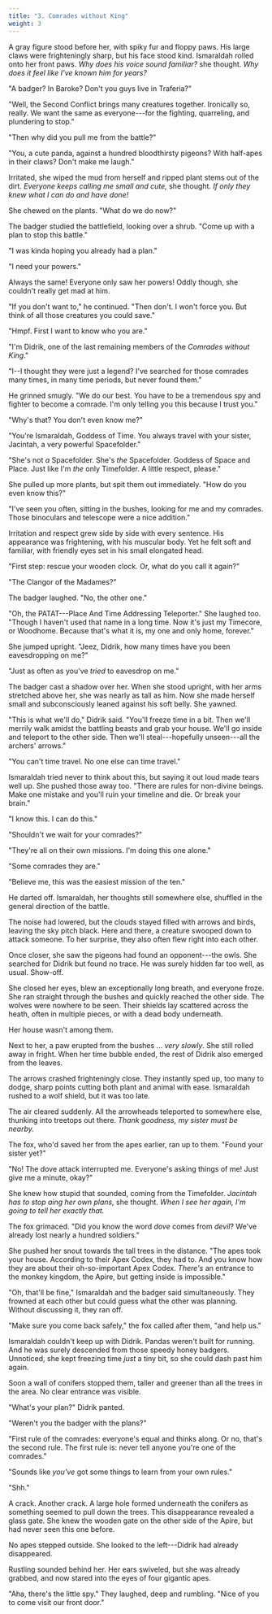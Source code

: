 ```yaml
---
title: "3. Comrades without King"
weight: 3
---
```


A gray figure stood before her, with spiky fur and floppy paws. His large claws were frighteningly sharp, but his face stood kind. Ismaraldah rolled onto her front paws. _Why does his voice sound familiar?_ she thought. _Why does it feel like I've known him for years?_

"A badger? In Baroke? Don't you guys live in Traferia?"

"Well, the Second Conflict brings many creatures together. Ironically so, really. We want the same as everyone---for the fighting, quarreling, and plundering to stop."

"Then why did you pull me from the battle?"

"You, a cute panda, against a hundred bloodthirsty pigeons? With half-apes in their claws? Don't make me laugh."

Irritated, she wiped the mud from herself and ripped plant stems out of the dirt. _Everyone keeps calling me small and cute,_ she thought. _If only they knew what I can do and have done!_

She chewed on the plants. "What do we do now?"

The badger studied the battlefield, looking over a shrub. "Come up with a plan to stop this battle."

"I was kinda hoping you already had a plan."

"I need your powers." 

Always the same! Everyone only saw her powers! Oddly though, she couldn't really get mad at him. 

"If you don't want to," he continued. "Then don't. I won't force you. But think of all those creatures you could save."

"Hmpf. First I want to know who you are."

"I'm Didrik, one of the last remaining members of the _Comrades without King_."

"I--I thought they were just a legend? I've searched for those comrades many times, in many time periods, but never found them."

He grinned smugly. "We do our best. You have to be a tremendous spy and fighter to become a comrade. I'm only telling you this because I trust you."

"Why's that? You don't even know me?"

"You're Ismaraldah, Goddess of Time. You always travel with your sister, Jacintah, a very powerful Spacefolder."

"She's not _a_ Spacefolder. She's _the_ Spacefolder. Goddess of Space and Place. Just like I'm _the_ only Timefolder. A little respect, please." 

She pulled up more plants, but spit them out immediately. "How do you even know this?"

"I've seen you often, sitting in the bushes, looking for me and my comrades. Those binoculars and telescope were a nice addition."

Irritation and respect grew side by side with every sentence. His appearance was frightening, with his muscular body. Yet he felt soft and familiar, with friendly eyes set in his small elongated head.

"First step: rescue your wooden clock. Or, what do you call it again?"

"The Clangor of the Madames?"

The badger laughed. "No, the other one."

"Oh, the PATAT---Place And Time Addressing Teleporter." She laughed too. "Though I haven't used that name in a long time. Now it's just my Timecore, or Woodhome. Because that's what it is, my one and only home, forever."

She jumped upright. "Jeez, Didrik, how many times have you been eavesdropping on me?"

"Just as often as you've _tried_ to eavesdrop on me." 

The badger cast a shadow over her. When she stood upright, with her arms stretched above her, she was nearly as tall as him. Now she made herself small and subconsciously leaned against his soft belly. She yawned.

"This is what we'll do," Didrik said. "You'll freeze time in a bit. Then we'll merrily walk amidst the battling beasts and grab your house. We'll go inside and teleport to the other side. Then we'll steal---hopefully unseen---all the archers' arrows."

"You can't time travel. No one else can time travel." 

Ismaraldah tried never to think about this, but saying it out loud made tears well up. She pushed those away too. "There are rules for non-divine beings. Make one mistake and you'll ruin your timeline and die. Or break your brain."

"I know this. I can do this."

"Shouldn't we wait for your comrades?"

"They're all on their own missions. I'm doing this one alone."

"Some comrades they are."

"Believe me, this was the easiest mission of the ten."

He darted off. Ismaraldah, her thoughts still somewhere else, shuffled in the general direction of the battle. 

The noise had lowered, but the clouds stayed filled with arrows and birds, leaving the sky pitch black. Here and there, a creature swooped down to attack someone. To her surprise, they also often flew right into each other.

Once closer, she saw the pigeons had found an opponent---the owls. She searched for Didrik but found no trace. He was surely hidden far too well, as usual. Show-off.

She closed her eyes, blew an exceptionally long breath, and everyone froze. She ran straight through the bushes and quickly reached the other side. The wolves were nowhere to be seen. Their shields lay scattered across the heath, often in multiple pieces, or with a dead body underneath.

Her house wasn't among them. 

Next to her, a paw erupted from the bushes ... _very slowly_. She still rolled away in fright. When her time bubble ended, the rest of Didrik also emerged from the leaves.

The arrows crashed frighteningly close. They instantly sped up, too many to dodge, sharp points cutting both plant and animal with ease. Ismaraldah rushed to a wolf shield, but it was too late.

The air cleared suddenly. All the arrowheads teleported to somewhere else, thunking into treetops out there. _Thank goodness, my sister must be nearby._

The fox, who'd saved her from the apes earlier, ran up to them. "Found your sister yet?"

"No! The dove attack interrupted me. Everyone's asking things of me! Just give me a minute, okay?" 

She knew how stupid that sounded, coming from the Timefolder. _Jacintah has to stop aing her own plans,_ she thought. _When I see her again, I'm going to tell her exactly that._

The fox grimaced. "Did you know the word _dove_ comes from _devil_? We've already lost nearly a hundred soldiers."

She pushed her snout towards the tall trees in the distance. "The apes took your house. According to their Apex Codex, they had to. And you know how they are about their oh-so-important Apex Codex. _There's_ an entrance to the monkey kingdom, the Apire, but getting inside is impossible."

"Oh, that'll be fine," Ismaraldah and the badger said simultaneously. They frowned at each other but could guess what the other was planning. Without discussing it, they ran off.

"Make sure you come back safely," the fox called after them, "and help us."

Ismaraldah couldn't keep up with Didrik. Pandas weren't built for running. And he was surely descended from those speedy honey badgers. Unnoticed, she kept freezing time _just_ a tiny bit, so she could dash past him again.

Soon a wall of conifers stopped them, taller and greener than all the trees in the area. No clear entrance was visible.

"What's your plan?" Didrik panted.

"Weren't you the badger with the plans?"

"First rule of the comrades: everyone's equal and thinks along. Or no, that's the second rule. The first rule is: never tell anyone you're one of the comrades."

"Sounds like _you've_ got some things to learn from your own rules."

"Shh." 

A crack. Another crack. A large hole formed underneath the conifers as something seemed to pull down the trees. This disappearance revealed a glass gate. She knew the wooden gate on the other side of the Apire, but had never seen this one before.

No apes stepped outside. She looked to the left---Didrik had already disappeared. 

Rustling sounded behind her. Her ears swiveled, but she was already grabbed, and now stared into the eyes of four gigantic apes.

"Aha, there's the little spy." They laughed, deep and rumbling. "Nice of you to come visit our front door."
